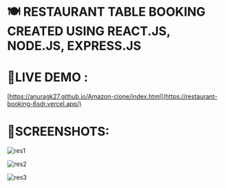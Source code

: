 # 🍽️ RESTAURANT TABLE BOOKING CREATED USING REACT.JS, NODE.JS, EXPRESS.JS

# 🚀LIVE DEMO : 

[https://anuragk27.github.io/Amazon-clone/index.html](https://restaurant-booking-6sdr.vercel.app/)

# 📱SCREENSHOTS:

![res1](https://github.com/user-attachments/assets/dfc82ed2-6f94-457c-a9d4-af2c9fa79390)


![res2](https://github.com/user-attachments/assets/d33d79fd-2d54-4ff1-a837-090dd4830300)


![res3](https://github.com/user-attachments/assets/08368f08-dc17-42c1-8dd2-f77407ec10ea)
